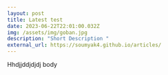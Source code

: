 ```yaml
---
layout: post
title: Latest test
date: 2023-06-22T22:01:00.032Z
img: /assets/img/goban.jpg
description: "Short Description "
external_url: https://soumyak4.github.io/articles/
---
```

Hhdjjddjdjdj body
